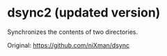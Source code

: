 dsync2 (updated version)
=====

Synchronizes the contents of two directories.

Original: https://github.com/niXman/dsync
